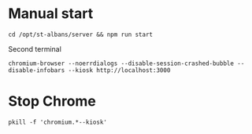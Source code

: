 # Manual start
```
cd /opt/st-albans/server && npm run start
```
Second terminal
```
chromium-browser --noerrdialogs --disable-session-crashed-bubble --disable-infobars --kiosk http://localhost:3000
```

# Stop Chrome
```
pkill -f 'chromium.*--kiosk'
```